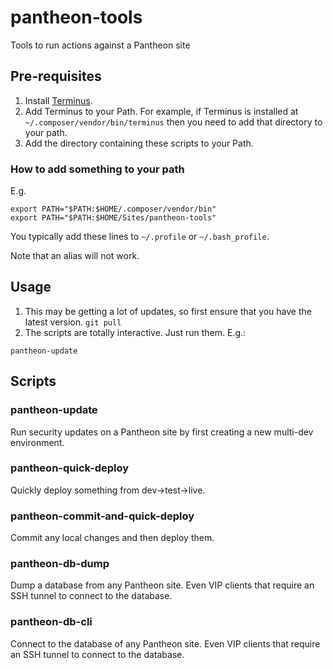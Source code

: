 # pantheon-tools
Tools to run actions against a Pantheon site

## Pre-requisites
1. Install [Terminus](https://github.com/pantheon-systems/terminus).
2. Add Terminus to your Path.  For example, if Terminus is installed at `~/.composer/vendor/bin/terminus` then you need to add that directory to your path.
3. Add the directory containing these scripts to your Path.

### How to add something to your path
  E.g.

```
export PATH="$PATH:$HOME/.composer/vendor/bin"
export PATH="$PATH:$HOME/Sites/pantheon-tools"
```

You typically add these lines to `~/.profile` or `~/.bash_profile`.

Note that an alias will not work.

## Usage
1. This may be getting a lot of updates, so first ensure that you have the latest version.
`git pull`
2. The scripts are totally interactive.  Just run them.  E.g.:
```
pantheon-update
```

## Scripts

### pantheon-update

Run security updates on a Pantheon site by first creating a new multi-dev environment.

### pantheon-quick-deploy

Quickly deploy something from dev->test->live.

### pantheon-commit-and-quick-deploy

Commit any local changes and then deploy them.

### pantheon-db-dump

Dump a database from any Pantheon site.  Even VIP clients that require an SSH tunnel to connect to the database.

### pantheon-db-cli

Connect to the database of any Pantheon site.  Even VIP clients that require an SSH tunnel to connect to the database.
